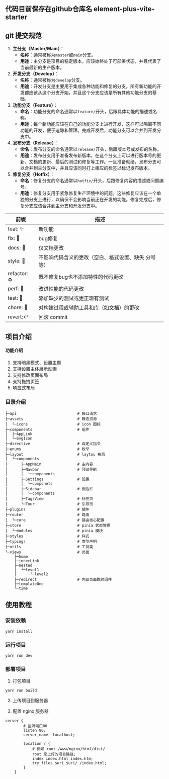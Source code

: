 ## 代码目前保存在github仓库名 element-plus-vite-starter
## git 提交规范
1. **主分支（Master/Main）**：
    - **名称**：通常被称为`master`或`main`分支。
    - **用途**：主分支是项目的稳定版本，应该始终处于可部署状态，并且代表了当前最新的生产版本。
2. **开发分支（Develop）**：
    - **名称**：通常被称为`develop`分支。
    - **用途**：开发分支是主要用于集成各种功能和修复的分支。所有新功能的开发都应该从这个分支开始，并且这个分支应该是所有其他功能分支的基础。
3. **功能分支（Feature）**：
    - **命名**：功能分支的命名通常以`feature/`开头，后跟具体功能的描述或名称。
    - **用途**：每个新功能应该在自己的功能分支上进行开发，这样可以隔离不同功能的开发，便于追踪和管理。完成开发后，功能分支可以合并到开发分支中。
4. **发布分支（Release）**：
    - **命名**：发布分支的命名通常以`release/`开头，后跟版本号或发布的名称。
    - **用途**：发布分支用于准备发布新版本。在这个分支上可以进行版本号的更新、文档的更新、最后的测试和修复等工作。一旦准备就绪，发布分支可以合并到主分支中，并且应该同时打上相应的标签以标记发布版本。
5. **修复分支（Hotfix）**：
    - **命名**：修复分支的命名通常以`hotfix/`开头，后跟修复内容的描述或问题编号。
    - **用途**：修复分支用于紧急修复生产环境中的问题。这些修复应该在一个单独的分支上进行，以确保不会影响当前正在开发的功能。修复完成后，修复分支应该合并到主分支和开发分支中。

| 前缀                | 描述                                                |
| ------------------- | --------------------------------------------------- |
| feat: :sparkles:    | 新功能                                              |
| fix: :bug:          | bug修复                                             |
| docs: :memo:        | 仅文档更改                                          |
| style: 🌈            | 不影响代码含义的更改（空白、格式设置、缺失 分号等） |
| refactor: :recycle: | 既不修复bug也不添加特性的代码更改                   |
| perf: 🚀             | 改进性能的代码更改                                  |
| test: 🧪             | 添加缺少的测试或更正现有测试                        |
| chore: :hammer:     | 对构建过程或辅助工具和库（如文档）的更改            |
| revert:↩️            | 回滚 commit                                         |


## 项目介绍

#### 功能介绍

1. 支持暗黑模式、设置主题
2. 支持设置主体展示动画
3. 支持修改页面布局
4. 支持拖拽页签
5. 响应式布局


### 目录介绍

```
├─api                           # 接口请求
├─assets                        # 静态资源
│  └─icons                      # icon 图标
├─components                    # 组件
│  ├─AppLink                    
│  └─SvgIcon
├─directive                     # 自定义指令
├─enums                         # 枚举
├─layout                        # laytou 布局
│  └─components                 
│      ├─AppMain                # 主内容
│      ├─Navbar                 # 顶部导航
│      │  └─components
│      ├─Settings               # 设置
│      │  └─componets
│      ├─Sidebar                # 侧边栏
│      │  └─components
│      ├─TagsView               # 标签页
│      └─Tour                   # 引导页
├─plugins                       # 插件
├─router                        # 路由
│  └─core                       # 路由核心配置
├─store                         # pinia 状态管理
│  └─modules                    # pinia 模块
├─styles                        # 样式
├─typings                       # 类型声明   
├─utils                         # 工具类
└─views                         # 页面
    ├─home
    ├─innerLink
    ├─nested
    │  └─level1
    │      └─level2
    ├─redirect                  # 内部页面跳转组件
    ├─templateOne
    └─time
```

## 使用教程

### 安装依赖

```
yarn install
```

### 运行项目

```
yarn run dev
```

### 部署项目
1. 打包项目
```
yarn run build
```
2. 上传项目到服务器

3. 配置 nginx 服务器

```
server {
        # 监听端口80
        listen 80;
        server_name  localhost;
        
        location / {
            # 例如 root /www/nginx/html/dist/
            root 您上传的项目路径;
            index index.html index.htm;
            try_files $uri $uri/ /index.html;
        }
    }
```
